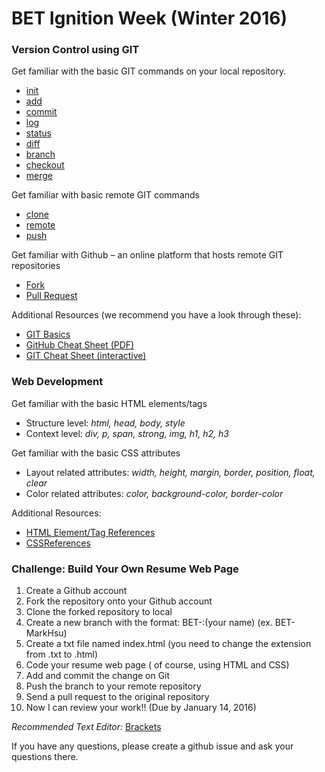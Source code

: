 # BET Ignition Week (Winter 2016)

### Version Control using GIT
Get familiar with the basic GIT commands on your local repository.
* [init](https://git-scm.com/book/en/v2/Git-Basics-Getting-a-Git-Repository#Initializing-a-Repository-in-an-Existing-Directory)
* [add](https://git-scm.com/docs/git-add)
* [commit](https://git-scm.com/docs/git-commit)
* [log](https://git-scm.com/docs/git-log)
* [status](https://git-scm.com/docs/git-status)
* [diff](https://git-scm.com/docs/git-diff)
* [branch](https://git-scm.com/docs/git-branch)
* [checkout](https://git-scm.com/docs/git-checkout)
* [merge](https://git-scm.com/docs/git-merge)

Get familiar with basic remote GIT commands
* [clone](https://git-scm.com/docs/git-clone)
* [remote](https://git-scm.com/docs/git-remote)
* [push](https://git-scm.com/docs/git-push)
  
Get familiar with Github – an online platform that hosts remote GIT repositories
* [Fork](https://help.github.com/articles/fork-a-repo/)
* [Pull Request](https://help.github.com/articles/using-pull-requests/)

Additional Resources (we recommend you have a look through these):
* [GIT Basics](https://git-scm.com/book/en/v2/Git-Basics-Getting-a-Git-Repository)
* [GitHub Cheat Sheet (PDF)](https://training.github.com/kit/downloads/github-git-cheat-sheet.pdf)
* [GIT Cheat Sheet (interactive)](http://ndpsoftware.com/git-cheatsheet.html)

### Web Development
Get familiar with the basic HTML elements/tags
* Structure level: _html, head, body, style_
* Context level: _div, p, span, strong, img, h1, h2, h3_

Get familiar with the basic CSS attributes
* Layout related attributes: _width, height, margin, border, position, float, clear_
* Color related attributes: _color, background-color, border-color_

Additional Resources:
* [HTML Element/Tag References](http://www.w3schools.com/tags/)
* [CSSReferences](http://www.w3schools.com/cssref/default.asp)

### Challenge: Build Your Own Resume Web Page
1.	Create a Github account
2.	Fork the repository onto your Github account
3.	Clone the forked repository to local
4.	Create a new branch with the format: BET-:(your name) (ex. BET-MarkHsu)
5.	Create a txt file named index.html (you need to change the extension from .txt to .html)
6.	Code your resume web page ( of course, using HTML and CSS)
7.	Add and commit the change on Git
8.	Push the branch to your remote repository
9.	Send a pull request to the original repository
10.	Now I can review your work!! (Due by January 14, 2016)


*Recommended Text Editor:* [Brackets](http://brackets.io)


If you have any questions, please create a github issue and ask your questions there.
